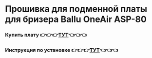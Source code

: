 # Прошивка для подменной платы для бризера Ballu OneAir ASP-80

### Купить плату 👉👉👉[ТУТ](https://shop.scrators.ru/index.php?route=product/product&language=ru-ru&product_id=61)👈👈👈

### Инструкция по установке 👉👉👉[ТУТ](https://github.com/SCratORS/ballu-oneair-asp-80/wiki/%D0%A3%D1%81%D1%82%D0%B0%D0%BD%D0%BE%D0%B2%D0%BA%D0%B0-%D0%BF%D0%BE%D0%B4%D0%BC%D0%B5%D0%BD%D0%BD%D0%BE%D0%B9-%D0%BF%D0%BB%D0%B0%D1%82%D1%8B)👈👈👈
